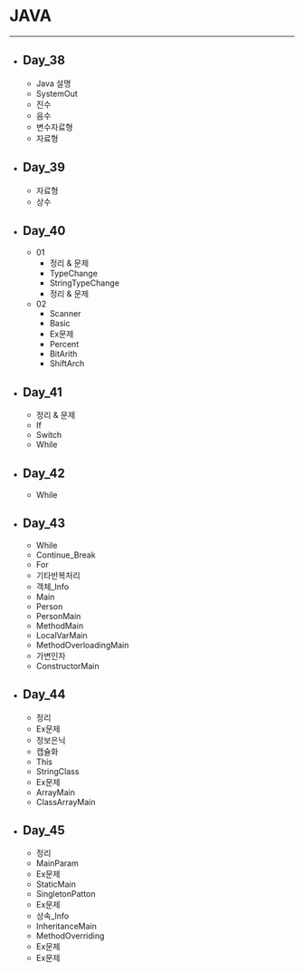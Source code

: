 # JAVA
---

- ## Day_38
  - Java 설명
  - SystemOut
  - 진수
  - 음수
  - 변수자료형
  - 자료형
    
- ## Day_39
  - 자료형
  - 상수

- ## Day_40
  - 01
    - 정리 & 문제
    - TypeChange
    - StringTypeChange
    - 정리 & 문제
  - 02
    - Scanner
    - Basic
    - Ex문제
    - Percent
    - BitArith
    - ShiftArch
    
- ## Day_41
  - 정리 & 문제
  - If
  - Switch
  - While
 
- ## Day_42
  - While

- ## Day_43
  - While
  - Continue_Break
  - For
  - 기타반복처리
  - 객체_Info
  - Main
  - Person
  - PersonMain
  - MethodMain
  - LocalVarMain
  - MethodOverloadingMain
  - 가변인자
  - ConstructorMain

- ## Day_44
  - 정리
  - Ex문제
  - 정보은닉
  - 캡슐화
  - This
  - StringClass
  - Ex문제
  - ArrayMain
  - ClassArrayMain

- ## Day_45
  - 정리
  - MainParam
  - Ex문제
  - StaticMain
  - SingletonPatton
  - Ex문제
  - 상속_Info
  - InheritanceMain
  - MethodOverriding
  - Ex문제
  - Ex문제
